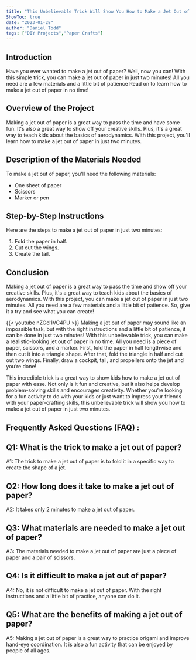 ```yaml
---
title: "This Unbelievable Trick Will Show You How to Make a Jet Out of Paper in Just 2 Minutes!"
ShowToc: true 
date: "2023-01-28"
author: "Daniel Todd" 
tags: ["DIY Projects","Paper Crafts"]
---
```

## Introduction

Have you ever wanted to make a jet out of paper? Well, now you can! With this simple trick, you can make a jet out of paper in just two minutes! All you need are a few materials and a little bit of patience Read on to learn how to make a jet out of paper in no time!

## Overview of the Project

Making a jet out of paper is a great way to pass the time and have some fun. It's also a great way to show off your creative skills. Plus, it's a great way to teach kids about the basics of aerodynamics. With this project, you'll learn how to make a jet out of paper in just two minutes. 

## Description of the Materials Needed

To make a jet out of paper, you'll need the following materials: 

- One sheet of paper 
- Scissors 
- Marker or pen 

## Step-by-Step Instructions

Here are the steps to make a jet out of paper in just two minutes: 

1. Fold the paper in half. 
2. Cut out the wings. 
3. Create the tail. 

## Conclusion

Making a jet out of paper is a great way to pass the time and show off your creative skills. Plus, it's a great way to teach kids about the basics of aerodynamics. With this project, you can make a jet out of paper in just two minutes. All you need are a few materials and a little bit of patience. So, give it a try and see what you can create!

{{< youtube nZGcl1VC4PU >}} 
Making a jet out of paper may sound like an impossible task, but with the right instructions and a little bit of patience, it can be done in just two minutes! With this unbelievable trick, you can make a realistic-looking jet out of paper in no time. All you need is a piece of paper, scissors, and a marker. First, fold the paper in half lengthwise and then cut it into a triangle shape. After that, fold the triangle in half and cut out two wings. Finally, draw a cockpit, tail, and propellers onto the jet and you’re done! 

This incredible trick is a great way to show kids how to make a jet out of paper with ease. Not only is it fun and creative, but it also helps develop problem-solving skills and encourages creativity. Whether you’re looking for a fun activity to do with your kids or just want to impress your friends with your paper-crafting skills, this unbelievable trick will show you how to make a jet out of paper in just two minutes.

## Frequently Asked Questions (FAQ) :
## Q1: What is the trick to make a jet out of paper?
A1: The trick to make a jet out of paper is to fold it in a specific way to create the shape of a jet.

## Q2: How long does it take to make a jet out of paper?
A2: It takes only 2 minutes to make a jet out of paper.

## Q3: What materials are needed to make a jet out of paper?
A3: The materials needed to make a jet out of paper are just a piece of paper and a pair of scissors.

## Q4: Is it difficult to make a jet out of paper?
A4: No, it is not difficult to make a jet out of paper. With the right instructions and a little bit of practice, anyone can do it.

## Q5: What are the benefits of making a jet out of paper?
A5: Making a jet out of paper is a great way to practice origami and improve hand-eye coordination. It is also a fun activity that can be enjoyed by people of all ages.



